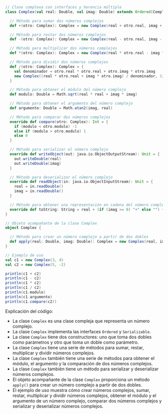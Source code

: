 ```scala
// Clase complexa con interfaces y herencia múltiple
class Complex(val real: Double, val imag: Double) extends Ordered[Complex] with Serializable {

  // Método para sumar dos números complejos
  def +(otro: Complex): Complex = new Complex(real + otro.real, imag + otro.imag)

  // Método para restar dos números complejos
  def -(otro: Complex): Complex = new Complex(real - otro.real, imag - otro.imag)

  // Método para multiplicar dos números complejos
  def *(otro: Complex): Complex = new Complex(real * otro.real - imag * otro.imag, real * otro.imag + imag * otro.real)

  // Método para dividir dos números complejos
  def /(otro: Complex): Complex = {
    val denominador = otro.real * otro.real + otro.imag * otro.imag
    new Complex((real * otro.real + imag * otro.imag) / denominador, (imag * otro.real - real * otro.imag) / denominador)
  }

  // Método para obtener el módulo del número complejo
  def modulo: Double = Math.sqrt(real * real + imag * imag)

  // Método para obtener el argumento del número complejo
  def argumento: Double = Math.atan2(imag, real)

  // Método para comparar dos números complejos
  override def compare(otro: Complex): Int = {
    if (modulo < otro.modulo) -1
    else if (modulo > otro.modulo) 1
    else 0
  }

  // Método para serializar el número complejo
  override def writeObject(out: java.io.ObjectOutputStream): Unit = {
    out.writeDouble(real)
    out.writeDouble(imag)
  }

  // Método para deserializar el número complejo
  override def readObject(in: java.io.ObjectInputStream): Unit = {
    real = in.readDouble()
    imag = in.readDouble()
  }

  // Método para obtener una representación en cadena del número complejo
  override def toString: String = real + (if (imag >= 0) "+" else "") + imag + "i"
}

// Objeto acompañante de la clase Complex
object Complex {

  // Método para crear un número complejo a partir de dos dobles
  def apply(real: Double, imag: Double): Complex = new Complex(real, imag)
}

// Ejemplo de uso
val c1 = new Complex(3, 4)
val c2 = new Complex(5, -2)

println(c1 + c2)
println(c1 - c2)
println(c1 * c2)
println(c1 / c2)
println(c1.modulo)
println(c1.argumento)
println(c1.compare(c2))
```

Explicación del código:

* La clase `Complex` es una clase compleja que representa un número complejo.
* La clase `Complex` implementa las interfaces `Ordered` y `Serializable`.
* La clase `Complex` tiene dos constructores: uno que toma dos dobles como parámetros y otro que toma un doble como parámetro.
* La clase `Complex` tiene una serie de métodos para sumar, restar, multiplicar y dividir números complejos.
* La clase `Complex` también tiene una serie de métodos para obtener el módulo, el argumento y la comparación de dos números complejos.
* La clase `Complex` también tiene un método para serializar y deserializar números complejos.
* El objeto acompañante de la clase `Complex` proporciona un método `apply()` para crear un número complejo a partir de dos dobles.
* El ejemplo de uso muestra cómo crear números complejos, sumar, restar, multiplicar y dividir números complejos, obtener el módulo y el argumento de un número complejo, comparar dos números complejos y serializar y deserializar números complejos.